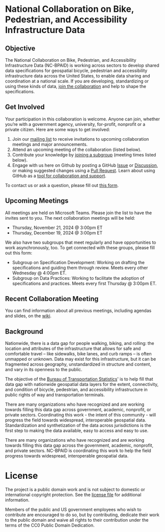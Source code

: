 # National Collaboration on Bike, Pedestrian, and Accessibility Infrastructure Data

## Objective
The National Collaboration on Bike, Pedestrian, and Accessibility Infrastructure Data (NC-BPAID) is working across sectors to develop shared data specifications for geospatial bicycle, pedestrian and accessibility infrastructure data across the United States, to enable data sharing and coordination at a national scale. If you are developing, standardizing or using these kinds of data, [join the collaboration](#contribute) and help to shape the specifications. 

## Get Involved
Your participation in this collaboration is welcome. Anyone can join, whether you’re with a government agency, university, for-profit, nonprofit or a private citizen. Here are some ways to get involved:
1.	Join our [mailing list](https://forms.office.com/g/34975BEAkF) to receive invitations to upcoming collaboration meetings and major announcements. 
2.	Attend an upcoming meeting of the collaboration (listed below).
3.	Contribute your knowledge by [joining a subgroup](https://forms.office.com/Pages/ResponsePage.aspx?id=WyTNxPBElUOhqjhI0lj3i2kiSGH_4l5MuKXImYxBW4NUQUpDVUZYVE5HSDNMS1g2VFdFRDZXMFlUSS4u) (meeting times listed below).
4.	Engage with us here on Github by posting a GitHub [Issue](https://github.com/dotbts/BPA/issues) or [Discussion](https://github.com/dotbts/BPA/discussions), or making suggested changes using a  [Pull Request](https://github.com/dotbts/BPA/pulls). Learn about using GitHub as a [tool for collaboration and support](#contribute).

To contact us or ask a question, please fill out [this form](https://forms.office.com/g/c6gsQbB2VH). 

## Upcoming Meetings
All meetings are held on Microsoft Teams. Please join the list to have the invites sent to you. The next collaboration meetings will be held:  
- Thursday, November 21, 2024 @ 3:00pm ET
- Thursday, December 19, 2024 @ 3:00pm ET

We also have two subgroups that meet regularly and have opportunities to work asynchronously, too. To get connected with these groups, please fill out this form:
- Subgroup on Specification Development: Working on drafting the specifications and guiding them through review. Meets every other Wednesday @ 4:00pm ET.
- Subgroup on Data Practices: Working to facilitate the adoption of specifications and practices. Meets every first Thursday @ 3:00pm ET.

## Recent Collaboration Meeting
You can find information about all previous meetings, including agendas and slides, on the [wiki](https://github.com/dotbts/BPA/wiki).

## Background
Nationwide, there is a data gap for people walking, biking, and rolling: the location and attributes of the infrastructure that allows for safe and comfortable travel – like sidewalks, bike lanes, and curb ramps – is often unmapped or unknown. Data may exist for this infrastructure, but it can be fragmented across geography, unstandardized in structure and content, and vary in its openness to the public. 

The objective of the [Bureau of Transportation Statistics](https://www.bts.gov/)' is to help fill that data gap with nationwide geospatial data layers for the extent, connectivity, and condition of bicycle, pedestrian, and accessibility infrastructure in public rights of way and transportation terminals.

There are many organizations who have recognized and are working towards filling this data gap across government, academic, nonprofit, or private sectors. Coordinating this work - the intent of this community - will progress the field towards widespread, interoperable geospatial data. Standardization and synthetization of the data across jurisdictions is the first step to making the data available, easy to access and easy to use.

There are many organizations who have recognized and are working towards filling this data gap across the government, academic, nonprofit, and private sectors. NC-BPAID is coordinating this work to help the field progress towards widespread, interoperable geospatial data.

# License
The project is a public domain work and is not subject to domestic or international copyright protection. See the [license file](./LICENSE.md) for additional information.

Members of the public and US government employees who wish to contribute are encouraged to do so, but by contributing, dedicate their work to the public domain and waive all rights to their contribution under the terms of the CC0 Public Domain Dedication.
